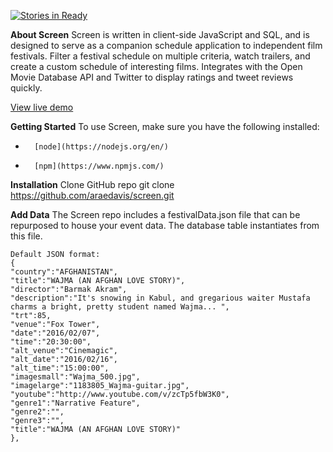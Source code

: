 [![Stories in Ready](https://badge.waffle.io/araedavis/screen.png?label=ready&title=Ready)](https://waffle.io/araedavis/screen)

**About Screen**
Screen is written in client-side JavaScript and SQL, and is designed to serve as a companion schedule application to independent film festivals. Filter a festival schedule on multiple criteria, watch trailers, and create a custom schedule of interesting films. Integrates with the Open Movie Database API and Twitter to display ratings and tweet reviews quickly.

[View live demo](https://screen-portland.herokuapp.com/)

**Getting Started**
To use Screen, make sure you have the following installed:
* 		[node](https://nodejs.org/en/)
* 		[npm](https://www.npmjs.com/)
		
**Installation**
Clone GitHub repo
	git clone https://github.com/araedavis/screen.git
	
**Add Data**
	The Screen repo includes a festivalData.json file that can be repurposed to house your event data. The database table instantiates from this file.
	
	Default JSON format: 
	{
    "country":"AFGHANISTAN",
    "title":"WAJMA (AN AFGHAN LOVE STORY)",
    "director":"Barmak Akram",
    "description":"It's snowing in Kabul, and gregarious waiter Mustafa charms a bright, pretty student named Wajma... ",
    "trt":85,
    "venue":"Fox Tower",
    "date":"2016/02/07",
    "time":"20:30:00",
    "alt_venue":"Cinemagic",
    "alt_date":"2016/02/16",
    "alt_time":"15:00:00",
    "imagesmall":"Wajma_500.jpg",
    "imagelarge":"1183805_Wajma-guitar.jpg",
    "youtube":"http://www.youtube.com/v/zcTp5fbW3K0",
    "genre1":"Narrative Feature",
    "genre2":"",
    "genre3":"",
    "title":"WAJMA (AN AFGHAN LOVE STORY)"
  	},
		
